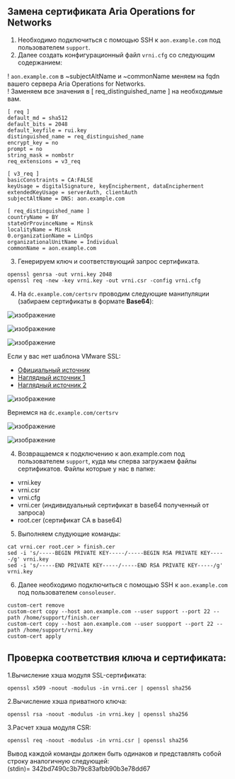 ## Замена сертификата Aria Operations for Networks

1. Необходимо подключиться c помощью SSH к `aon.example.com` под пользователем `support`.
2. Далее создать конфигурационный файл `vrni.cfg` со следующим содержанием:

! `aon.example.com` в ~subjectAltName и ~commonName меняем на fqdn вашего сервера Aria Operations for Networks.     
! Заменяем все значения в [ req_distinguished_name ] на необходимые вам.
```
[ req ]
default_md = sha512
default_bits = 2048
default_keyfile = rui.key
distinguished_name = req_distinguished_name
encrypt_key = no
prompt = no
string_mask = nombstr
req_extensions = v3_req

[ v3_req ]
basicConstraints = CA:FALSE
keyUsage = digitalSignature, keyEncipherment, dataEncipherment
extendedKeyUsage = serverAuth, clientAuth
subjectAltName = DNS: aon.example.com

[ req_distinguished_name ]
countryName = BY
stateOrProvinceName = Minsk
localityName = Minsk
0.organizationName = LinOps
organizationalUnitName = Individual
commonName = aon.example.com
```
3. Генерируем ключ и соответствующий запрос сертификата.
```
openssl genrsa -out vrni.key 2048
openssl req -new -key vrni.key -out vrni.csr -config vrni.cfg
```
4. На `dc.example.com/certsrv` проводим следующие манипуляции (забираем сертификаты в формате **Base64**):

![изображение](https://github.com/linaduko/mgmt/assets/101510056/596571da-808f-4229-a867-3a3becdba00b)

![изображение](https://github.com/linaduko/mgmt/assets/101510056/3471a6bb-e92e-479e-a126-c7a4d91ce33a)

![изображение](https://github.com/linaduko/mgmt/assets/101510056/d0ad1aaf-d8e4-47b0-9084-8f2601c3a834)

Если у вас нет шаблона VMware SSL:
- [Официальный источник](https://kb.vmware.com/s/article/2112009)
- [Наглядный источник 1](https://www.vexpert.cloud/creating-certificate-template-for-vsphere-vcenter-server/)
- [Наглядный источник 2](https://www.derekseaman.com/2012/09/create-vmware-windows-ca-certificate.html)
  
![изображение](https://github.com/linaduko/mgmt/assets/101510056/68f0994d-1322-48ba-895b-5bf2ecc6667c)

Вернемся на `dc.example.com/certsrv`

![изображение](https://github.com/linaduko/mgmt/assets/101510056/9920a8f8-8630-44eb-a802-ebfacb44cfce)

![изображение](https://github.com/linaduko/mgmt/assets/101510056/4e68db87-1045-4472-aa64-84f1a2e0d422)


4. Возвращаемся к подключению к aon.example.com под пользователем `support`, куда мы сперва загружаем файлы сертификатов.
Файлы которые у нас в папке:
- vrni.key
- vrni.csr
- vrni.cfg
- vrni.cer (индивидуальный сертификат в base64 полученный от запроса)
- root.cer (сертификат CA в base64)
  
5. Выполняем слудующие команды:
```
cat vrni.cer root.cer > finish.cer
sed -i 's/-----BEGIN PRIVATE KEY-----/-----BEGIN RSA PRIVATE KEY-----/g' vrni.key
sed -i 's/-----END PRIVATE KEY-----/-----END RSA PRIVATE KEY-----/g' vrni.key
```
6. Далее необходимо подключиться c помощью SSH к `aon.example.com` под пользователем `consoleuser`.
```
custom-cert remove
custom-cert copy --host aon.example.com --user support --port 22 --path /home/support/finish.cer
custom-cert copy --host aon.example.com --user suopport --port 22 --path /home/support/vrni.key
custom-cert apply
```
## Проверка соответствия ключа и сертификата:

1.Вычисление хэша модуля SSL-сертификата: 
```
openssl x509 -noout -modulus -in vrni.cer | openssl sha256
```
2.Вычисление хэша приватного ключа:
```
openssl rsa -noout -modulus -in vrni.key | openssl sha256
```
3.Расчет хэша модуля CSR: 
```
openssl req -noout -modulus -in vrni.csr | openssl sha256
```
Вывод каждой команды должен быть одинаков и представлять собой строку аналогичную следующей:           
(stdin)= 342bd7490c3b79c83afbb90b3e78dd67
